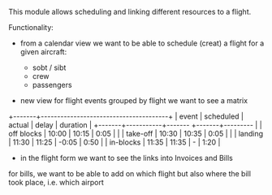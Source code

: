 This module allows scheduling and linking different resources to a flight.

Functionality:

- from a calendar view we want to be able to schedule (creat) a flight for a given aircraft:
  - sobt / sibt
  - crew
  - passengers

- new view for flight events grouped by flight we want to see a matrix

+-------+---------------------------------------+
| event | scheduled | actual | delay | duration |
+-------+-----------+------- +-------+--------- |
| off blocks | 10:00 | 10:15 | 0:05  |          |
| take-off   | 10:30 | 10:35 | 0:05  |          |
| landing | 11:30 | 11:25 | -0:05    | 0:50     |
| in-blocks | 11:35 | 11:35 | -     | 1:20     |


- in the flight form we want to see the links into Invoices and Bills

for bills, we want to be able to add on which flight but also where the bill took place, i.e. which airport
